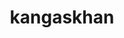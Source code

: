 ---
id: 115
title: kangaskhan
types: [normal]
image: https://raw.githubusercontent.com/PokeAPI/sprites/master/sprites/pokemon/115.png
---